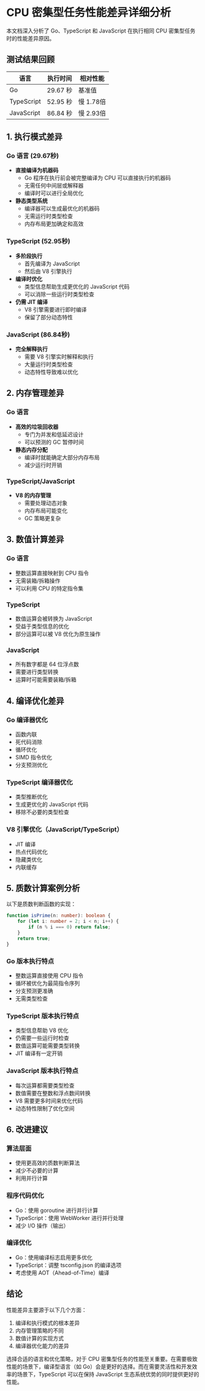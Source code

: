 # CPU 密集型任务性能差异详细分析

本文档深入分析了 Go、TypeScript 和 JavaScript 在执行相同 CPU 密集型任务时的性能差异原因。

## 测试结果回顾

| 语言       | 执行时间 | 相对性能  |
| ---------- | -------- | --------- |
| Go         | 29.67 秒 | 基准值    |
| TypeScript | 52.95 秒 | 慢 1.78倍 |
| JavaScript | 86.84 秒 | 慢 2.93倍 |

## 1. 执行模式差异

### Go 语言 (29.67秒)

- **直接编译为机器码**
  * Go 程序在执行前会被完整编译为 CPU 可以直接执行的机器码
  * 无需任何中间层或解释器
  * 编译时可以进行全局优化
- **静态类型系统**
  * 编译器可以生成最优化的机器码
  * 无需运行时类型检查
  * 内存布局更加确定和高效

### TypeScript (52.95秒)

- **多阶段执行**
  * 首先编译为 JavaScript
  * 然后由 V8 引擎执行
- **编译时优化**
  * 类型信息帮助生成更优化的 JavaScript 代码
  * 可以消除一些运行时类型检查
- **仍需 JIT 编译**
  * V8 引擎需要进行即时编译
  * 保留了部分动态特性

### JavaScript (86.84秒)

- **完全解释执行**
  * 需要 V8 引擎实时解释和执行
  * 大量运行时类型检查
  * 动态特性导致难以优化

## 2. 内存管理差异

### Go 语言

- **高效的垃圾回收器**
  * 专门为并发和低延迟设计
  * 可以预测的 GC 暂停时间
- **静态内存分配**
  * 编译时就能确定大部分内存布局
  * 减少运行时开销

### TypeScript/JavaScript

- **V8 的内存管理**
  * 需要处理动态对象
  * 内存布局可能变化
  * GC 策略更复杂

## 3. 数值计算差异

### Go 语言

- 整数运算直接映射到 CPU 指令
- 无需装箱/拆箱操作
- 可以利用 CPU 的特定指令集

### TypeScript

- 数值运算会被转换为 JavaScript
- 受益于类型信息的优化
- 部分运算可以被 V8 优化为原生操作

### JavaScript

- 所有数字都是 64 位浮点数
- 需要进行类型转换
- 运算时可能需要装箱/拆箱

## 4. 编译优化差异

### Go 编译器优化

- 函数内联
- 死代码消除
- 循环优化
- SIMD 指令优化
- 分支预测优化

### TypeScript 编译器优化

- 类型推断优化
- 生成更优化的 JavaScript 代码
- 移除不必要的类型检查

### V8 引擎优化（JavaScript/TypeScript）

- JIT 编译
- 热点代码优化
- 隐藏类优化
- 内联缓存

## 5. 质数计算案例分析

以下是质数判断函数的实现：

```typescript
function isPrime(n: number): boolean {
    for (let i: number = 2; i < n; i++) {
        if (n % i === 0) return false;
    }
    return true;
}
```

### Go 版本执行特点

- 整数运算直接使用 CPU 指令
- 循环被优化为最简指令序列
- 分支预测更准确
- 无需类型检查

### TypeScript 版本执行特点

- 类型信息帮助 V8 优化
- 仍需要一些运行时检查
- 数值运算可能需要类型转换
- JIT 编译有一定开销

### JavaScript 版本执行特点

- 每次运算都需要类型检查
- 数值需要在整数和浮点数间转换
- V8 需要更多时间来优化代码
- 动态特性限制了优化空间

## 6. 改进建议

### 算法层面

- 使用更高效的质数判断算法
- 减少不必要的计算
- 利用并行计算

### 程序代码优化

- Go：使用 goroutine 进行并行计算
- TypeScript：使用 WebWorker 进行并行处理
- 减少 I/O 操作（输出）

### 编译优化

- Go：使用编译标志启用更多优化
- TypeScript：调整 tsconfig.json 的编译选项
- 考虑使用 AOT（Ahead-of-Time）编译

## 结论

性能差异主要源于以下几个方面：

1. 编译和执行模式的根本差异
2. 内存管理策略的不同
3. 数值计算的实现方式
4. 编译器优化能力的差异

选择合适的语言和优化策略，对于 CPU 密集型任务的性能至关重要。在需要极致性能的场景下，编译型语言（如 Go）会是更好的选择。而在需要灵活性和开发效率的场景下，TypeScript 可以在保持 JavaScript 生态系统优势的同时提供更好的性能。
